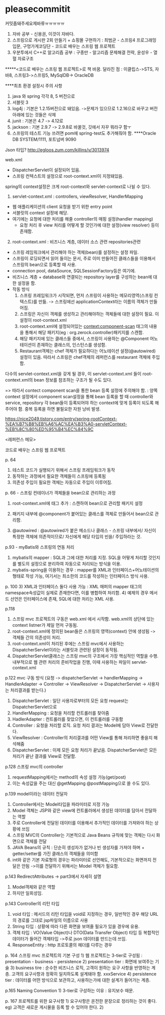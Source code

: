 # pleasecommitit
커밋좀돼주세요제바류ㅠㅠㅠㅠㅠ

1. 자바 공부 - 신용권, 이것이 자바다.
2. 스프링으로 게시판 2회 만들기 + 쇼핑몰 구현하기 : 최범균 - 스프링4 프로그래밍 입문, 구멍가게코딩단 - 코드로 배우는 스프링 웹 프로젝트
3. 우분투에서 C++로 알고리즘 공부 : 구종만 - 알고리즘 문제해결 전략, 윤성우 - 열혈 자료구조

*****<코드로 배우는 스프링 웹 프로젝트>로 책 바꿈.
달라진 점 : 이클립스->STS, 자바8, 스프링3->스프링5, MySqlDB-> OracleDB

****최초 환경 설정시 주의 사항
 1. java 와 spring 각각 8, 5 버전으로
 2. 서블릿 3
 3. log4j : 기본은 1.2.15버전으로 돼있음. ->문제가 있으므로 1.2.16으로 바꾸고 버전 아래에 있는 것들은 삭제
 4. junit : 기본은 4.7 -> 4.12로
 5. jackson : 기본 2.9.7 -> 2.9.8로 바꿀것, 깃에서 자꾸 뭐라구 함ㅜ
 6. 스프링의 테스트 기능 쓰려면 pom에 spring-test도 추가해줘야 함.
****Oracle DB
SYSTEM/1111, 포트넘버 9090

Json 타입?
http://egloos.zum.com/killins/v/3013974



web.xml
 - DispatcherServlet이 설정되어 있음.
 - 스프링 컨텍스트의 설정으로 root-context.xml이 지정돼있음.

<Spring context config>
 
 
spring의 context설정은 크게 root-context와 servlet-context로 나뉠 수 있다. 

1. servlet-context.xml : controllers, viewResolver, HandlerMapping
 - 웹 애플리케이션의 client 요청을 받기 위한 entry point
 - 서블릿의 context 설정에 해당.
 - 여기에는 요청에 대한 처리를 해줄 controller의 매핑 설정(handler mapping)
   + 요청 처리 후 view 처리를 어떻게 할 것인가에 대한 설정(view resolver) 등이 존재함.


2. root-context.xml : 비즈니스 계층, 데이터 소스 관련 repositories관련
 - 스프링 레임워크에서 관리해야 하는 객체(bean)를 설정하는 설정 파일.
 - 스프링이 로딩되면서 읽어 들이는 문서, 주로 이미 만들어진 클래스들을 이용해서 스프링의 bean으로 등록할 때 사용.
 - connection pool, dataSource, SQLSessionFactory등은 여기에.
 - 비즈니스 계층 + database와 연결되는 repository layer를 구성하는 bean에 대한 설정을 함.
 - 작동 방식
   1) 스프링 프레임워크가 시작되면, 먼저 스프링이 사용하는 메모리영역(스프링 컨텍스트)를 만듦.
     -> 스프링에선 applicationContext라는 이름의 객체가 만들어짐.
   2) 스프링은 자신이 객체를 생성하고 관리해야하는 객체들에 대한 설정이 필요. 이 설정이 root-context.xml
   3) root-context.xml에 설정되어있는 <context:component-scan> 태그의 내용을 통해서 해당 패키지(eg : org.zerock.controller)패키지를 스캔함.
   4) 해당 패키지에 있는 클래스들 중에서, 스프링이 사용하는 @Component 어노테이션이 존재하는 클래스의, 인스턴스를 생성함.
   5) Restaurant객체는 chef 객체가 필요하다는 어노테이션 설정(@autowired) 설정이 있음.
      따라서 스프링은 chef객체의 레퍼런스를 restaurant 객체에 주입함. 

다수의 servlet-context.xml을 갖게 될 경우, 이 servlet-context.xml 들이 root-context.xml의 bean 정보를 참조하는 구조가 될 수도 있다.

 => 따라서 contect component scan을 통한 bean 등록 설정에 주의해야 함.
  : 양쪽 context 설정에서 component scan설정을 통해 bean 등록을 할 때 
  controller와 service, repository 각 bean들이 등록되어야 하는 context에 맞게 등록이 되도록 해주어야 함.
  중복 등록을 하면 불필요한 자원 낭비 발생.

https://nice2049.tistory.com/entry/spring-rootContext-%EA%B7%B8%EB%A6%AC%EA%B3%A0-servletContext-%EB%8C%80%ED%95%B4%EC%84%9C


<레퍼런스 메모>




코드로 배우는 스프링 웹 프로젝트


p. 64
  1) 테스트 코드가 실행되기 위해서 스프링 프레임워크가 동작
  2) 동작하는 과정에서 필요한 객체들이 스프링에 등록됨
  3) 의존성 주입이 필요한 객체는 자동으로 주입이 이루어짐.

p. 66 - 스프링 컨테이너가 객체들을 bean으로 관리하는 과정
 1) root-context.xml에 <component-scan> 태그 추가 : 스캔하여 bean으로 관리할 패키지 설정
 2) 패키지 내부에 @component가 붙어있는 클래스를 객체로 만들어서 bean으로 관리함.
 
 3) @autowired : @autowired가 붙은 메소드나 클래스 - 스프링 내부에서/ 자신이 특정한 객체에 의존적이므로/ 자신에게 해당 타입의 빈을/ 주입하라는 것. 
 
p.93 - myBatis와 스프링의 연동 처리
 1) mybatis의 mapper : SQL과 그에 대한 처리를 지정. SQL을 어떻게 처리할 것인지를 별도의 설정으로 분리하여 자동으로 처리되는 방식을 이용.
 2) mybatis-spring을 이용하는 경우 : mapper를 XML과 인터페이스+어노테이션의 형태로 작성 가능, 여기서는 최소한의 코드를 작성하는 인터페이스 방식 사용.
 
p. 100
 3) XML과 인터페이스 둘다 사용 가능 : XML 매퍼의 mapper 태그의 namespace속성값이 실제로 존재한다면, 이를 병합하여 처리함.
 4) 예제의 경우 메서드 선언은 인터페이스에 존재, SQL에 대한 처리는 XML 사용.

 p.118
  1) 스프링 mvc 프로젝트의 구동은 web.xml 에서 시작함. web.xml의 상단에 있는 context listner가 제일 먼저 구동됨.
  2) root-context.xml에 정의된 bean들은 스프링의 영역(context) 안에 생성됨 -> 객체들 간의 의존성이 처리.
  3) root-context.xml이 처리된 후에는 스프링 mvc에서 사용하는 DispatcherServlet이라는 서블릿과 관련된 설정이 동작됨.
  4) DispatcherServlet클래스는 스프링 mvc의 구조에서 가장 핵심적인 역할을 수행. 내부적으로 웹 관련 처리의 준비작업을 진행, 이때 사용하는 파일이 servlet-context.xml
  
  p.122 mvc 구동 방식
  (요청 -> dispatcherServlet -> handlerMapping -> HandlerAdapter -> Controller -> ViewResolver -> DispatcherServlet -> 사용자는 처리결과를 받는다.)
   1) DispatcherServlet : 일단 사용자로부터의 모든 요청 request는 DispatcherServlet으로
   2) HandlerMapping : 요청을 처리할 컨트롤러를 찾아줌
   3) HadlerAdapter : 컨트롤러를 찾았으면, 이 컨트롤러를 구동함
   4) Controller : 요청을 처리할 로직. 요청 처리 결과는 Model에 담아 View로 전달한다.
   5) ViewResolver : Controller의 처리결과를 어떤 View를 통해 처리하면 좋을지 해석해줌
   6) DispatcherServlet : 이제 모든 요청 처리가 끝났음. DispatcherServlet은 모든 처리가 끝난 결과를 View로 전달함.
   
  p.128 스프링 mvc의 controller
   1) requestMapping에서는 method의 속성 설정 가능(get/post)
   2) 이는 속성값을 주는 대신 @getMapping @postMapping으로 쓸 수도 있다.
  
  p.139 model이라는 데이터 전달자
   1) Controller에서는 Model타입을 파라미터로 지정 가능
   2) Model 객체는 JSP와 같은 view에 컨트롤러에서 생성된 데이터를 담아서 전달하는 역할
   3) 주로 Controller에 전달된 데이터를 이용해서 추가적인 데이터를 가져와야 하는 상황에 쓰임
   4) 스프링 MVC의 Controller는 기본적으로 Java Beans 규칙에 맞는 객체는 다시 화면으로 객체를 전달
   5) JAVA Beans의 규칙 : 단순히 생성자가 없거나 빈 생성자를 가져야 하며 + getter/setter를 가진 클래스의 객체들을 의미함
   6) int와 같은 기본 자료형의 경우는 파라미터로 선언해도, 기본적으로는 화면까지 전달은 안됨
    ->이를 전달하기 위해서는 Model 객체가 필요함. 
  
  p.143 RedirectAttributes -> part3에서 자세히 설명
   1) Model객체와 같은 역할
   2) 하지만 일회성임. 
  
  p.143 Controller의 리턴 타입
   1) void 타입 : 메서드의 리턴 타입을 void로 지정하는 경우, 일반적인 경우 해당 URL의 경로를 그대로 jsp파일의 이름으로 사용
   2) String 타입 : 상황에 따라 다른 화면을 보여줄 필요가 있을 경우에 유용.
   3) 객체 타입 : VO(Value Object)나 DTO(Data Transfer Object) 타입 등 복합적인 데이터가 들어간 객체타입 ->주로 json 데이터를 만드는데 쓰임.
   4) ResponseEntity : http 프로토콜의 헤더를 다루는 경우
   
   p. 164 스프링 mvc 프로젝트의 기본 구성
    1) 웹 프로젝트는 3-tier로 구성됨 : presentation - business - persistence
    2) presentation tier : 화면에 보여주는 기술
    3) business tire : 순수한 비즈니스 로직, 고객이 원하는 요구 사항을 반영하는 계층. 고객의 요구사항과 정확히 일치하도록 설계돼야 함. 
       xxxService
    4) persistence tier : 데이터를 어떤 방식으로 보관하고, 사용하는가에 대한 설계가 들어가는 계층. 
    
   p.165 Naming Convention
     1) 3-tier로 구성하는 이유 : 유지보수 때문.
   
   p. 167 프로젝트를 위한 요구사항
     1) 요구사항은 온전한 문장으로 정리하는 것이 좋다. 
       eg) 고객은 새로운 게시물을 등록 할 수 있어야 한다. 
     2) 
